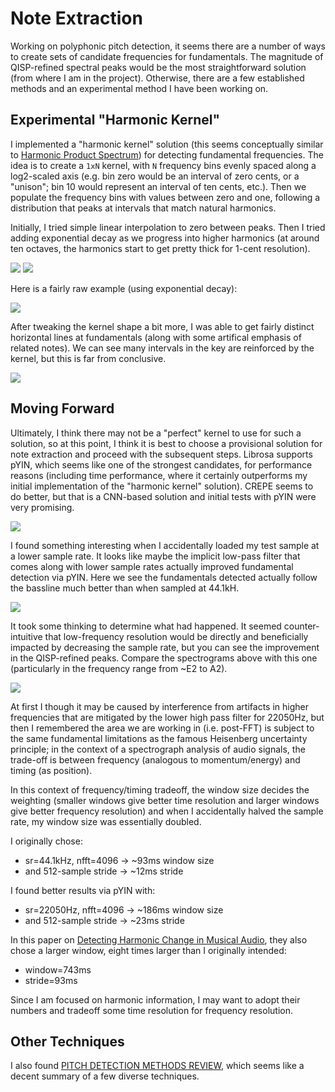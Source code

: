 # Note Extraction

Working on polyphonic pitch detection, it seems there are a number of ways to create sets of candidate frequencies for fundamentals. The magnitude of QISP-refined spectral peaks would be the most straightforward solution (from where I am in the project). Otherwise, there are a few established methods and an experimental method I have been working on.

## Experimental "Harmonic Kernel"
I implemented a "harmonic kernel" solution (this seems conceptually similar to [Harmonic Product Spectrum](http://musicweb.ucsd.edu/~trsmyth/analysis/Harmonic_Product_Spectrum.html)) for detecting fundamental frequencies. The idea is to create a `1xN` kernel, with `N` frequency bins evenly spaced along a log2-scaled axis (e.g. bin zero would be an interval of zero cents, or a "unison"; bin 10 would represent an interval of ten cents, etc.). Then we populate the frequency bins with values between zero and one, following a distribution that peaks at intervals that match natural harmonics.

Initially, I tried simple linear interpolation to zero between peaks. Then I tried adding exponential decay as we progress into higher harmonics (at around ten octaves, the harmonics start to get pretty thick for 1-cent resolution).

<img src="figs/linear_neighbors.png" size=400>
<img src="figs/exponential_neighbors.png" size=400>

Here is a fairly raw example (using exponential decay):

<img src="figs/harm_kern_exponential_decay.png" size=600>

After tweaking the kernel shape a bit more, I was able to get fairly distinct horizontal lines at fundamentals (along with some artifical emphasis of related notes). We can see many intervals in the key are reinforced by the kernel, but this is far from conclusive.

<img src="figs/harm_kern_no_oct_time_norm.png" size=600>

## Moving Forward
Ultimately, I think there may not be a "perfect" kernel to use for such a solution, so at this point, I think it is best to choose a provisional solution for note extraction and proceed with the subsequent steps. Librosa supports pYIN, which seems like one of the strongest candidates, for performance reasons (including time performance, where it certainly outperforms my initial implementation of the "harmonic kernel" solution). CREPE seems to do better, but that is a CNN-based solution and initial tests with pYIN were very promising.

<img src="figs/pyin.png" size=600>

I found something interesting when I accidentally loaded my test sample at a lower sample rate. It looks like maybe the implicit low-pass filter that comes along with lower sample rates actually improved fundamental detection via pYIN. Here we see the fundamentals detected actually follow the bassline much better than when sampled at 44.1kH.

<img src="figs/pyin_22050.png" size=600>

It took some thinking to determine what had happened. It seemed counter-intuitive that low-frequency resolution would be directly and beneficially impacted by decreasing the sample rate, but you can see the improvement in the QISP-refined peaks. Compare the spectrograms above with this one (particularly in the frequency range from ~E2 to A2).

<img src="figs/beck_spec_22050.png" size=600>

At first I though it may be caused by interference from artifacts in higher frequencies that are mitigated by the lower high pass filter for 22050Hz, but then I remembered the area we are working in (i.e. post-FFT) is subject to the same fundamental limitations as the famous Heisenberg uncertainty principle; in the context of a spectrograph analysis of audio signals, the trade-off is between frequency (analogous to momentum/energy) and timing (as position).

In this context of frequency/timing tradeoff, the window size decides the weighting (smaller windows give better time resolution and larger windows give better frequency resolution) and when I accidentally halved the sample rate, my window size was essentially doubled.

I originally chose:
* sr=44.1kHz, nfft=4096 -> ~93ms window size
* and 512-sample stride -> ~12ms stride

I found better results via pYIN with:
* sr=22050Hz, nfft=4096 -> ~186ms window size
* and 512-sample stride -> ~23ms stride

In this paper on [Detecting Harmonic Change in Musical Audio](https://dl.acm.org/doi/pdf/10.1145/1178723.1178727), they also chose a larger window, eight times larger than I originally intended:
* window=743ms
* stride=93ms

Since I am focused on harmonic information, I may want to adopt their numbers and tradeoff some time resolution for frequency resolution.

## Other Techniques
I also found [PITCH DETECTION METHODS REVIEW](https://ccrma.stanford.edu/~pdelac/154/m154paper.htm), which seems like a decent summary of a few diverse techniques.
